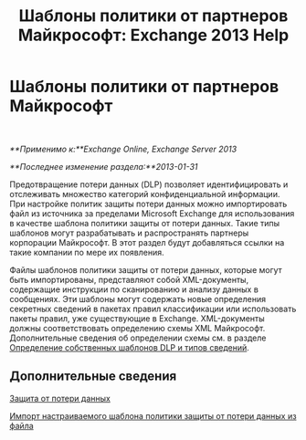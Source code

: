 ﻿---
title: 'Шаблоны политики от партнеров Майкрософт: Exchange 2013 Help'
TOCTitle: Шаблоны политики от партнеров Майкрософт
ms:assetid: 0f95336e-b3ef-4041-9604-adf7b0b335fe
ms:mtpsurl: https://technet.microsoft.com/ru-ru/library/JJ619284(v=EXCHG.150)
ms:contentKeyID: 50487486
ms.date: 04/30/2018
mtps_version: v=EXCHG.150
ms.translationtype: HT
---

# Шаблоны политики от партнеров Майкрософт

 

_**Применимо к:**Exchange Online, Exchange Server 2013_

_**Последнее изменение раздела:**2013-01-31_

Предотвращение потери данных (DLP) позволяет идентифицировать и отслеживать множество категорий конфиденциальной информации. При настройке политик защиты потери данных можно импортировать файл из источника за пределами Microsoft Exchange для использования в качестве шаблона политики защиты от потери данных. Такие типы шаблонов могут разрабатывать и распространять партнеры корпорации Майкрософт. В этот раздел будут добавляться ссылки на такие компании по мере их появления.

Файлы шаблонов политики защиты от потери данных, которые могут быть импортированы, представляют собой XML-документы, содержащие инструкции по сканированию и анализу данных в сообщениях. Эти шаблоны могут содержать новые определения секретных сведений в пакетах правил классификации или использовать пакеты правил, уже существующие в Exchange. XML-документы должны соответствовать определению схемы XML Майкрософт. Дополнительные сведения об определении схемы см. в разделе [Определение собственных шаблонов DLP и типов сведений](define-your-own-dlp-templates-and-information-types-exchange-2013-help.md).

## Дополнительные сведения

[Защита от потери данных](technical-overview-of-dlp-data-loss-prevention-in-exchange.md)

[Импорт настраиваемого шаблона политики защиты от потери данных из файла](import-a-custom-dlp-policy-template-from-a-file-exchange-2013-help.md)

